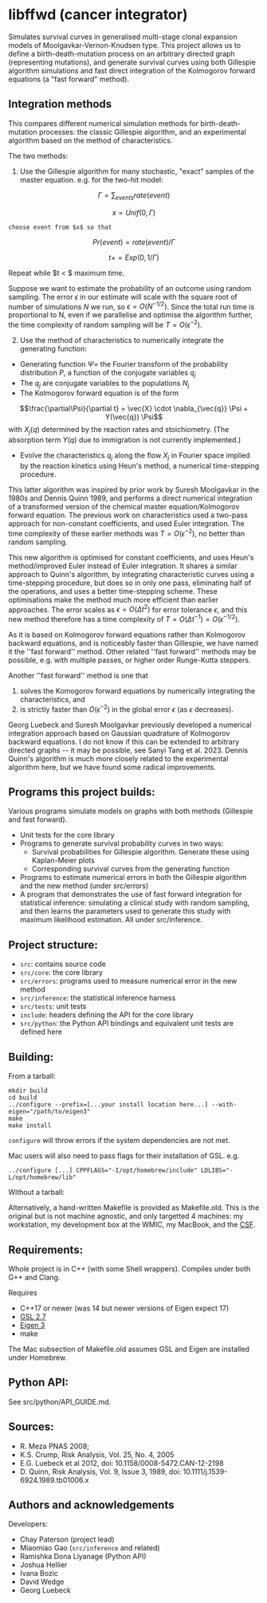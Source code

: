 libffwd (cancer integrator)
===========================

Simulates survival curves in generalised multi-stage clonal expansion models of
Moolgavkar-Vernon-Knudsen type. This project allows us to
define a birth-death-mutation process on an arbitrary directed graph
(representing mutations), and generate survival curves using both Gillespie algorithm simulations and
fast direct integration of the Kolmogorov forward equations (a "fast forward" method).

Integration methods
-------------------

This compares different numerical simulation methods for birth-death-mutation
processes: the classic Gillespie algorithm, and an experimental algorithm based on the method of
characteristics. 

The two methods:

1. Use the Gillespie algorithm for many stochastic, "exact" samples of the
master equation. e.g. for the two-hit model:

$$\Gamma = \sum_{events} rate(event)$$

$$x = Unif(0,\Gamma)$$

    choose event from $x$ so that

$$Pr(event) = rate(event) / \Gamma$$

$$t += Exp(0, 1/\Gamma)$$

Repeat while $t < $ maximum time.

Suppose we want to estimate the probability of an outcome using random sampling.
The error $\epsilon$ in our estimate will scale with the square root of number of simulations
$N$ we run, so $\epsilon = O(N^{-1/2})$. Since the total run time is
proportional to N, even if we parallelise and optimise the algorithm further,
the time complexity of random sampling will be $T = O(\epsilon^{-2})$.

2. Use the method of characteristics to numerically integrate the generating function:
  * Generating function $\Psi =$ the Fourier transform of the probability
    distribution $P$, a function of the conjugate variables $q_j$
  * The $q_j$ are conjugate variables to the populations $N_j$
  * The Kolmogorov forward equation is of the form

$$\frac{\partial\Psi}{\partial t} = \vec{X} \cdot \nabla_{\vec{q}} \Psi + Y(\vec{q}) \Psi$$
with $X_j(q)$ determined by the reaction rates and stoichiometry. (The absorption
term $Y(q)$ due to immigration is not currently implemented.)

  * Evolve the characteristics $q_j$ along the flow $X_j$ in Fourier space
    implied by the reaction kinetics using Heun's method, a numerical
    time-stepping procedure.


This latter algorithm was inspired by prior work by
Suresh Moolgavkar in the 1980s and Dennis Quinn 1989, and performs a direct
numerical integration of a transformed version of the chemical master
equation/Kolmogorov forward equation. The previous work on characteristics used
a two-pass approach for non-constant coefficients, and used Euler integration.
The time complexity of these earlier methods was $T = O(\epsilon^{-2})$, no
better than random sampling.


This new algorithm is optimised for constant coefficients, and uses Heun's method/improved Euler instead of Euler
integration. 
It shares a similar approach to Quinn's algorithm, by integrating characteristic
curves using a time-stepping procedure, but does so
in only one pass, eliminating half of the operations, and uses a better
time-stepping scheme. These optimisations make the method much more efficient
than earlier approaches.  The error scales as $\epsilon = O(\Delta t^{2})$
for error tolerance $\epsilon$, and this new method therefore has a time complexity of $T = O(\Delta t^{-1}) = O(\epsilon^{-1/2})$.

As it is based on Kolmogorov forward equations rather than Kolmogorov backward
equations, and is noticeably faster than Gillespie, we have named it the ''fast
forward'' method. Other related ''fast forward'' methods may be possible, e.g.
with multiple passes, or higher order Runge-Kutta steppers. 

Another ''fast forward'' method is one that 

1. solves the Komogorov forward equations by numerically integrating the characteristics, and 
2. is strictly faster than $O(\epsilon^{-2})$ in the global error $\epsilon$ (as
$\epsilon$ decreases).

Georg Luebeck and Suresh Moolgavkar previously developed a numerical integration
approach based on Gaussian quadrature of Kolmogorov backward equations. I do not
know if this can be extended to arbitrary directed graphs -- it may be possible,
see Sanyi Tang et al. 2023. Dennis Quinn's
algorithm is much more closely related to the experimental algorithm here, but
we have found some radical improvements.

Programs this project builds:
-----------------------------

Various programs simulate models on graphs with both methods (Gillespie and fast forward).

  * Unit tests for the core library
  * Programs to generate survival probability curves in two ways:
    * Survival probabilities for Gillespie algorithm. Generate these using Kaplan-Meier plots
    * Corresponding survival curves from the generating function
  * Programs to estimate numerical errors in both the Gillespie algorithm and
    the new method (under src/errors)
  * A program that demonstrates the use of fast forward integration for
    statistical inference: simulating a clinical study with random sampling, and
    then learns the parameters used to generate this study with maximum
    likelihood estimation. All under src/inference.

Project structure:
------------------

 * `src`: contains source code
 * `src/core`: the core library
 * `src/errors`: programs used to measure numerical error in the new method
 * `src/inference`: the statistical inference harness
 * `src/tests`: unit tests
 * `include`: headers defining the API for the core library
 * `src/python`: the Python API bindings and equivalent unit tests are defined here

Building:
---------

From a tarball:

    mkdir build
    cd build
    ../configure --prefix=[...your install location here...] --with-eigen="/path/to/eigen3"
    make
    make install

`configure` will throw errors if the system dependencies are not met.

Mac users will also need to pass flags for their installation of GSL. e.g.

	../configure [...] CPPFLAGS="-I/opt/homebrew/include" LDLIBS="-L/opt/homebrew/lib"

Without a tarball:

Alternatively, a hand-written Makefile is provided as Makefile.old. This is the
original but is not machine agnostic, and only targetted 4 machines: my
workstation, my development box at the WMIC, my MacBook, and the [CSF](https://ri.itservices.manchester.ac.uk/csf3/).

Requirements:
-------------

Whole project is in C++ (with some Shell wrappers). Compiles under both G++ and Clang. 

Requires 
 * C++17 or newer (was 14 but newer versions of Eigen expect 17)
 * [GSL 2.7](https://www.gnu.org/software/gsl/)
 * [Eigen 3](https://eigen.tuxfamily.org/index.php?title=Main_Page) 
 * make

The Mac subsection of Makefile.old assumes GSL and Eigen are installed under Homebrew.

Python API:
-----------

See src/python/API_GUIDE.md.

Sources: 
--------

 * R. Meza PNAS 2008; 
 * K.S. Crump, Risk Analysis, Vol. 25, No. 4, 2005
 * E.G. Luebeck et al 2012, doi: 10.1158/0008-5472.CAN-12-2198
 * D. Quinn, Risk Analysis, Vol. 9, Issue 3, 1989, doi: 10.1111/j.1539-6924.1989.tb01006.x

Authors and acknowledgements
----------------------------

Developers:
* Chay Paterson (project lead)
* Miaomiao Gao (`src/inference` and related)
* Ramishka Dona Liyanage (Python API)
* Joshua Hellier
* Ivana Bozic
* David Wedge
* Georg Luebeck
